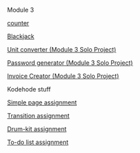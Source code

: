 Module 3

[counter](https://knutcode.github.io/kodehode/counter/)

[Blackjack](https://knutcode.github.io/kodehode/blackjack/)

[Unit converter (Module 3 Solo Project)](https://knutcode.github.io/kodehode/unit-converter/)

[Password generator (Module 3 Solo Project)](https://knutcode.github.io/kodehode/password-generator/)

[Invoice Creator (Module 3 Solo Project)](https://knutcode.github.io/kodehode/invoice-creator/)





Kodehode stuff

[Simple page assignment](https://knutcode.github.io/kodehode/simplepage-assignment/)

[Transition assignment](https://knutcode.github.io/kodehode/css-transition-assignment/)

[Drum-kit assignment](https://knutcode.github.io/kodehode/drumkit-assignment/)

[To-do list assignment](https://knutcode.github.io/kodehode/todo-assignment/)
